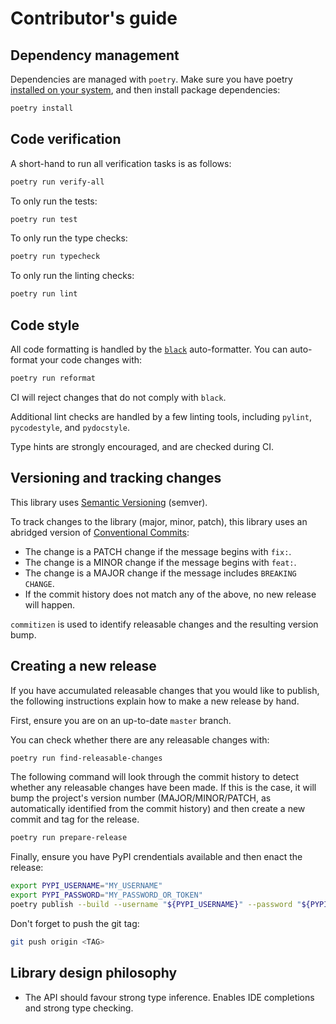 # Contributor's guide

## Dependency management

Dependencies are managed with `poetry`. Make sure you have poetry
[installed on your system](https://python-poetry.org/docs/#installation),
and then install package dependencies:

```bash
poetry install
```

## Code verification

A short-hand to run all verification tasks is as follows:

```bash
poetry run verify-all
```

To only run the tests:

```bash
poetry run test
```

To only run the type checks:

```bash
poetry run typecheck 
```

To only run the linting checks:

```bash
poetry run lint 
```

## Code style

All code formatting is handled by the
[`black`](https://black.readthedocs.io/) auto-formatter. You can
auto-format your code changes with:

```bash
poetry run reformat
```

CI will reject changes that do not comply with `black`.

Additional lint checks are handled by a few linting tools, including
`pylint`, `pycodestyle`, and `pydocstyle`.

Type hints are strongly encouraged, and are checked during CI.

## Versioning and tracking changes

This library uses [Semantic Versioning](https://semver.org/) (semver).

To track changes to the library (major, minor, patch), this library
uses an abridged version of
[Conventional Commits](https://woile.github.io/commitizen/tutorials/writing_commits/#conventional-commits):

- The change is a PATCH change if the message begins with `fix:`.
- The change is a MINOR change if the message begins with `feat:`.
- The change is a MAJOR change if the message includes `BREAKING CHANGE`.
- If the commit history does not match any of the above, no new
  release will happen.

`commitizen` is used to identify releasable changes and the resulting
version bump.

## Creating a new release

If you have accumulated releasable changes that you would like to
publish, the following instructions explain how to make a new release
by hand.

First, ensure you are on an up-to-date `master` branch. 

You can check whether there are any releasable changes with:

```bash
poetry run find-releasable-changes
``` 

The following command will look through the commit history to detect
whether any releasable changes have been made. If this is the case,
it will bump the project's version number (MAJOR/MINOR/PATCH, as
automatically identified from the commit history) and then create a
new commit and tag for the release. 

```bash
poetry run prepare-release
```

Finally, ensure you have PyPI crendentials available and then
enact the release:

```bash
export PYPI_USERNAME="MY_USERNAME"
export PYPI_PASSWORD="MY_PASSWORD_OR_TOKEN"
poetry publish --build --username "${PYPI_USERNAME}" --password "${PYPI_TOKEN}" --no-interaction
```

Don't forget to push the git tag:

```bash
git push origin <TAG>
```

## Library design philosophy

- The API should favour strong type inference. Enables IDE completions
  and strong type checking.

